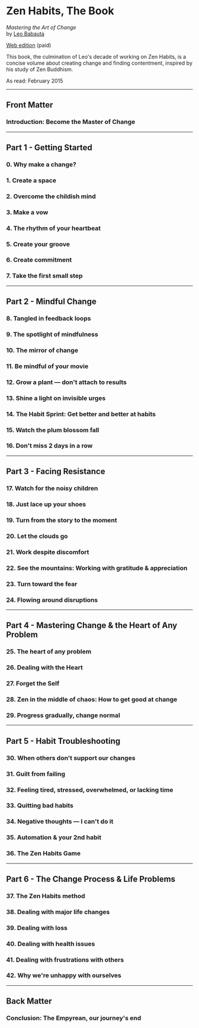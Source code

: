 # Zen Habits, The Book
*Mastering the Art of Change*<br>
by [Leo Babauta](http://leobabauta.com/)

[Web edition](http://zenhabitsbook.com/web-toc/) (paid)

This book, the culmination of Leo's decade of working on Zen Habits, is a concise volume about creating change and finding contentment, inspired by his study of Zen Buddhism.

As read: February 2015

---

## Front Matter

### Introduction: Become the Master of Change

---

## Part 1 - Getting Started

### 0. Why make a change?
### 1. Create a space
### 2. Overcome the childish mind
### 3. Make a vow
### 4. The rhythm of your heartbeat
### 5. Create your groove
### 6. Create commitment
### 7. Take the first small step

---

## Part 2 - Mindful Change

### 8. Tangled in feedback loops
### 9. The spotlight of mindfulness
### 10. The mirror of change
### 11. Be mindful of your movie
### 12. Grow a plant — don't attach to results
### 13. Shine a light on invisible urges
### 14. The Habit Sprint: Get better and better at habits
### 15. Watch the plum blossom fall
### 16. Don't miss 2 days in a row

---

## Part 3 - Facing Resistance

### 17. Watch for the noisy children
### 18. Just lace up your shoes
### 19. Turn from the story to the moment
### 20. Let the clouds go
### 21. Work despite discomfort
### 22. See the mountains: Working with gratitude & appreciation
### 23. Turn toward the fear
### 24. Flowing around disruptions

---

## Part 4 - Mastering Change & the Heart of Any Problem

### 25. The heart of any problem
### 26. Dealing with the Heart
### 27. Forget the Self
### 28. Zen in the middle of chaos: How to get good at change
### 29. Progress gradually, change normal

---

## Part 5 - Habit Troubleshooting

### 30. When others don't support our changes
### 31. Guilt from failing
### 32. Feeling tired, stressed, overwhelmed, or lacking time
### 33. Quitting bad habits
### 34. Negative thoughts — I can't do it
### 35. Automation & your 2nd habit
### 36. The Zen Habits Game

---

## Part 6 - The Change Process & Life Problems

### 37. The Zen Habits method
### 38. Dealing with major life changes
### 39. Dealing with loss
### 40. Dealing with health issues
### 41. Dealing with frustrations with others
### 42. Why we're unhappy with ourselves

---

## Back Matter

### Conclusion: The Empyrean, our journey's end
